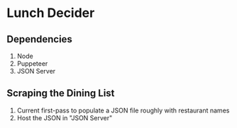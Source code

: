 # Lunch Decider

## Dependencies

1. Node
2. Puppeteer
3. JSON Server

## Scraping the Dining List

1. Current first-pass to populate a JSON file roughly with restaurant names
2. Host the JSON in "JSON Server"
